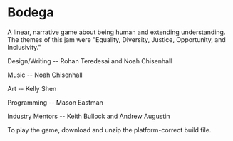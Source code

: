 # Bodega

A linear, narrative game about being human and extending understanding. The themes of this jam were "Equality, Diversity, Justice, Opportunity, and Inclusivity."


Design/Writing -- Rohan Teredesai and Noah Chisenhall

Music -- Noah Chisenhall

Art -- Kelly Shen

Programming -- Mason Eastman

Industry Mentors -- Keith Bullock and Andrew Augustin


To play the game, download and unzip the platform-correct build file.
